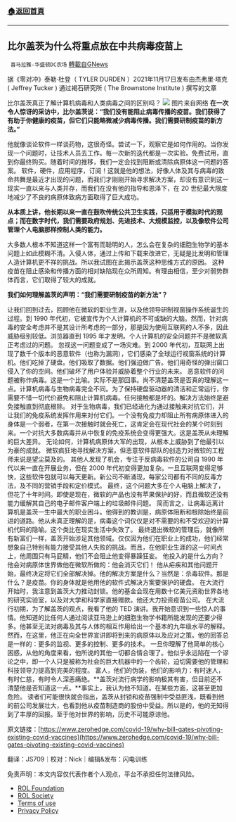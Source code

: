 ###  [:house:返回首頁](https://github.com/ourhimalayas/txt)
---


## 比尔盖茨为什么将重点放在中共病毒疫苗上
` 喜马拉雅-华盛顿DC农场` [轉載自GNews](https://gnews.org/zh-hans/1673948/)

据《零对冲》泰勒·杜登（ TYLER DURDEN ）2021年11月17日发布由杰弗里·塔克 ( Jeffrey Tucker ) 通过褐石研究所 ( The Brownstone Institute ) 撰写的文章

比尔盖茨真正了解计算机病毒和人类病毒之间的区别吗？
![](https://assets.gnews.org/wp-content/uploads/2021/11/图片1-80.png) 图片来自网络
**在一次令人惊讶的采访中，比尔盖茨说：“我们没有能阻止病毒传播的疫苗。我们获得了有助于你健康的疫苗，但它们只能略微减少病毒传播。我们需要研制疫苗的新方法。”**

他就像谈论软件一样谈药物，这很奇怪。尝试一下，观察它是如何作用的。当你发现一个问题时，让技术人员去工作。每一次新的迭代都是一次实验。免费试用，直到你最终购买。随着时间的推移，我们一定会找到阻断或清除病原体这一问题的答案。
 软件，硬件，应用程序，订阅！这就是他的想法，好像人体及其与病毒的致命共舞是最近才出现的问题，而我们才刚刚开始寻求解决方案，却没有意识到这一现实一直以来与人类并存，而我们在没有他的指导和恩泽下，在 20 世纪最大限度地减少了不良的病原体致病方面取得了巨大成功。

**从本质上讲，他长期以来一直在鼓吹传统公共卫生实践，只适用于模拟时代的观点；而在数字时代，我们需要政府规划、先进技术、大规模监控，以及像软件公司管理个人电脑那样控制人类的能力。**

大多数人根本不知道这样一个富有而聪明的人，怎么会在复杂的细胞生物学的基本问题上如此模糊不清。入侵人体，通过上传和下载来改进它，无疑是比发明和管理人造计算机更不祥的挑战。所以我试图在此揭示盖茨这种思维方式的原因。
 这种疫苗在阻止感染和传播方面的相对缺陷现在众所周知。有理由相信，至少对弱势群体而言，它们取得了较大的成就。

**我们如何理解盖茨的声明：“我们需要研制疫苗的新方法”？**

让我们回到过去，回顾他在微软的职业生涯，以及他领导研制视窗操作系统诞生的过程。到 1990 年代初，它被宣传为个人计算机的不可或缺的大脑。然而，针对病毒的安全考虑并不是其设计所考虑的一部分，那是因为使用互联网的人不多，因此威胁级别较低。浏览器直到 1995 年才发明。个人计算机的安全问题并不是微软真正考虑过的问题。
 忽视这一问题变成了一场灾难。到 2000 年代初，互联网上出现了数千个版本的恶意软件（也称为漏洞），它们感染了全球运行视窗系统的计算机。他们吃掉了硬盘。他们吸取了数据。他们强迫做广告。他们用奇怪的弹出窗口侵入了你的空间。他们破坏了用户体验并威胁着整个行业的未来。
 恶意软件的问题被称作病毒。这是一个比喻。实际不是那回事。尚不清楚盖茨是否真的理解这一点。计算机病毒与生物病毒完全不同。为了保持硬盘驱动器的清洁和正常运行，你需要不惜一切代价避免和阻止计算机病毒。任何接触都是坏的。解决方法始终是避免接触直到彻底根除。
 对于生物病毒，我们已经进化为通过接触来对抗它们，并让我们的免疫系统发挥作用来对付它们。一个没有免疫力却阻止所有病原体进入的身体是一个弱者，在第一次接触时就会死亡，这肯定会在现代社会的某个时刻到来。一个对抗大多数病毒并从中恢复的免疫系统会变得更强大。这是盖茨从未理解的巨大差异。
 无论如何，计算机病原体大军的出现，从根本上威胁到了他最引以为豪的成就。 微软疯狂地寻找解决方案，但恶意软件部队的创造力对微软的工程师来说是望尘莫及的。
 其他人发现了机会，专注于反病毒软件的公司自 1990 年代以来一直在开展业务，但在 2000 年代初变得更加复杂。一旦互联网变得足够快，这些软件包就可以每天更新。新公司不断涌现，每家公司都有不同的反毒方法，及不同的营销手段和定价模式。
 最终，这个问题大多在个人电脑上解决了，但花了十年时间。即使是现在，微软的产品也没有苹果保护的好，而且微软还没有能力缓解其自己的电子邮件客户端上的垃圾邮件问题。
 简而言之，让病毒远离计算机是盖茨一生中最大的职业困斗。他得到的教训是，病原体阻断和根除始终是前进的道路。他从未真正理解的是，病毒这个词仅仅是对不需要的和不受欢迎的计算机代码的隐喻。这个类比在现实生活中失效了。
 最终退出微软的管理后，就像所有新富们一样，盖茨开始涉足其他领域。仅仅因为他们在职业上的成功，他们经常想象自己特别有能力接受其他人失败的挑战。而且，在他职业生涯的这一时间点上，他周围只有马屁精，他们不会阻止他变得暴躁狂妄。
 他投入的是什么方向？他会对病原体世界做他在微软所做的：他会消灭它们！ 他从疟疾和其他问题开始，最终决定将它们全部解决掉。他的解决方案是什么？当然是：杀毒软件。那是什么？是疫苗。你的身体就是他用他的软件式解决方案要保护的硬盘。
 在大流行开始时，我注意到盖茨大力推动封锁。他的基金会现在用数十亿美元资助世界各地的研究实验室，以及对大学和科学家直接赠款。他还大力投资疫苗公司。
 在大流行初期，为了解盖茨的观点，我看了他的 TED 演讲。我开始意识到一些惊人的事情。他知道的比任何人通过阅读亚马逊上的细胞生物学书籍所能发现的还要少得多。他甚至无法对病毒及其与人体的相互作用给出一个基本的九年级水平的解释。然而，在这里，他正在向全世界宣讲即将到来的病原体以及应对之策。他的回答总是一样的：更多的监视、更多的控制、更多的技术。
 一旦你理解了他简单的核心困惑，从他的角度来看，他所说的其他一切都合情合理了。他似乎永远陷在一个谬论之中，即一个人只是被称为社会的巨大机器中的一个齿轮，迫切需要他的管理和科技领导力提高到完美的程度。
 富人，他们的伪装，他们的影响力：有时迷人，有时仁慈，有时令人深恶痛绝。**盖茨对流行病学的影响极其有害，但目前还不清楚他是否知道这一点。**事实上，我认为他不知道。在某些方面，这甚至更加危险。
 读者们可能很快就会指出，盖茨从封锁和疫苗强制中受益匪浅，既看到他的前公司发展壮大，也看到他从疫苗制造商的股份中受益。所以是的，他的无知得到了丰厚的回报。至于他对世界的影响，历史不可能原谅他。



原文链接：[https://www.zerohedge.com/covid-19/why-bill-gates-pivoting-existing-covid-vaccines](https://www.zerohedge.com/covid-19/why-bill-gates-pivoting-existing-covid-vaccines)



翻译：JS709｜校对：Nick｜编辑&发布：闪电训练

 

免责声明：本文内容仅代表作者个人观点，平台不承担任何法律风险。

- [ROL Foundation](https://rolfoundation.org/)
- [ROL Society](https://rolsociety.org/)
- [Terms of use](https://gnews.org/terms-of-use-3/)
- [Privacy Policy](https://gnews.org/privacy-policy/)
